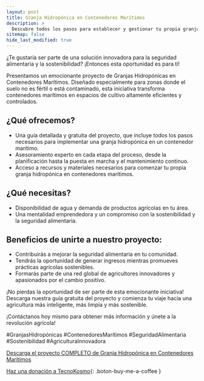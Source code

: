 ```yaml
---
layout: post
title: Granja Hidropónica en Contenedores Marítimos
description: >
  Descubre todos los pasos para establecer y gestionar tu propia granja de truchas con nuestra guía gratuita.
sitemap: false
hide_last_modified: true
---
```


¿Te gustaría ser parte de una solución innovadora para la seguridad alimentaria y la sostenibilidad? ¡Entonces esta oportunidad es para ti!

Presentamos un emocionante proyecto de Granjas Hidropónicas en Contenedores Marítimos. Diseñado especialmente para zonas donde el suelo no es fértil o está contaminado, esta iniciativa transforma contenedores marítimos en espacios de cultivo altamente eficientes y controlados.

## ¿Qué ofrecemos? ##
- Una guía detallada y gratuita del proyecto, que incluye todos los pasos necesarios para implementar una granja hidropónica en un contenedor marítimo.
- Asesoramiento experto en cada etapa del proceso, desde la planificación hasta la puesta en marcha y el mantenimiento continuo.
- Acceso a recursos y materiales necesarios para comenzar tu propia granja hidropónica en contenedores marítimos.

## ¿Qué necesitas? ##
- Disponibilidad de agua y demanda de productos agrícolas en tu área.
- Una mentalidad emprendedora y un compromiso con la sostenibilidad y la seguridad alimentaria.

## Beneficios de unirte a nuestro proyecto: ##
- Contribuirás a mejorar la seguridad alimentaria en tu comunidad.
- Tendrás la oportunidad de generar ingresos mientras promueves prácticas agrícolas sostenibles.
- Formarás parte de una red global de agricultores innovadores y apasionados por el cambio positivo.

¡No pierdas la oportunidad de ser parte de esta emocionante iniciativa! Descarga nuestra guía gratuita del proyecto y comienza tu viaje hacia una agricultura más inteligente, más limpia y más sostenible.

¡Contáctanos hoy mismo para obtener más información y únete a la revolución agrícola!

#GranjasHidropónicas #ContenedoresMarítimos #SeguridadAlimentaria #Sostenibilidad #AgriculturaInnovadora 

[Descarga el proyecto COMPLETO de Granja Hidropónica en Contenedores Marítimos]()

[Haz una donación a TecnoKosmo](https://www.buymeacoffee.com/nain.taleb){: .boton-buy-me-a-coffee }

<object data="../granjasHidroponicasContenedoresMaritimos.pdf" width="100%" height="600" type='application/pdf'></object>